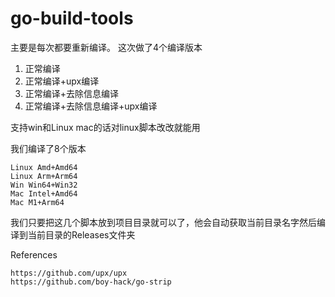 # go-build-tools

主要是每次都要重新编译。
这次做了4个编译版本
1. 正常编译
2. 正常编译+upx编译
3. 正常编译+去除信息编译
4. 正常编译+去除信息编译+upx编译

支持win和Linux
mac的话对linux脚本改改就能用

我们编译了8个版本
```
Linux Amd+Amd64
Linux Arm+Arm64
Win Win64+Win32
Mac Intel+Amd64
Mac M1+Arm64
```
我们只要把这几个脚本放到项目目录就可以了，他会自动获取当前目录名字然后编译到当前目录的Releases文件夹

References
```
https://github.com/upx/upx
https://github.com/boy-hack/go-strip
```
